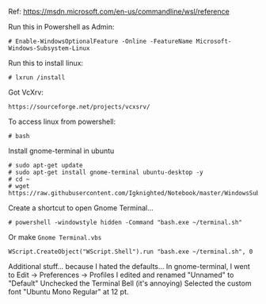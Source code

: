 Ref: https://msdn.microsoft.com/en-us/commandline/wsl/reference

Run this in Powershell as Admin:
```
# Enable-WindowsOptionalFeature -Online -FeatureName Microsoft-Windows-Subsystem-Linux
```

Run this to install linux:
```
# lxrun /install
```

Got VcXrv:
```
https://sourceforge.net/projects/vcxsrv/
```

To access linux from powershell:
```
# bash
```

Install gnome-terminal in ubuntu
```
# sudo apt-get update
# sudo apt-get install gnome-terminal ubuntu-desktop -y
# cd ~
# wget https://raw.githubusercontent.com/Igknighted/Notebook/master/WindowsSubsystemLinux/terminal.sh
```

Create a shortcut to open Gnome Terminal...
```
# powershell -windowstyle hidden -Command "bash.exe ~/terminal.sh"
```

Or make `Gnome Terminal.vbs`
```
WScript.CreateObject("WScript.Shell").run "bash.exe ~/terminal.sh", 0
```

Additional stuff... because I hated the defaults...
In gnome-terminal, I went to Edit -> Preferences -> Profiles
I edited and renamed "Unnamed" to "Default"
Unchecked the Terminal Bell (it's annoying)
Selected the custom font "Ubuntu Mono Regular" at 12 pt.

